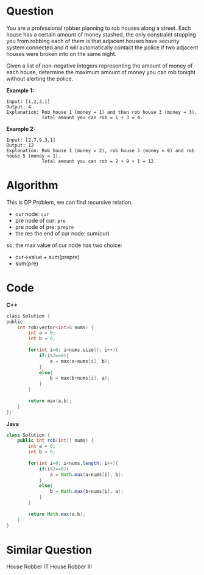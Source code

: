 # Question

You are a professional robber planning to rob houses along a street. Each house has a certain amount of money stashed, the only constraint stopping you from robbing each of them is that adjacent houses have security system connected and it will automatically contact the police if two adjacent houses were broken into on the same night.

Given a list of non-negative integers representing the amount of money of each house, determine the maximum amount of money you can rob tonight without alerting the police.

**Example 1:**

```
Input: [1,2,3,1]
Output: 4
Explanation: Rob house 1 (money = 1) and then rob house 3 (money = 3).
             Total amount you can rob = 1 + 3 = 4.
```
**Example 2:**
```
Input: [2,7,9,3,1]
Output: 12
Explanation: Rob house 1 (money = 2), rob house 3 (money = 9) and rob house 5 (money = 1).
             Total amount you can rob = 2 + 9 + 1 = 12.
```
# Algorithm
This is DP Problem, we can find recursive relation.

- cur node: `cur`
- pre node of cur: `pre`
- pre node of pre: `prepre`
- the res the end of cur node: sum(cur)

so, the max value of cur node has two choice:
- cur->value + sum(prepre)
- sum(pre)

# Code

**C++**
```c
class Solution {
public:
    int rob(vector<int>& nums) {
        int a = 0;
        int b = 0;
        
        for(int i=0; i<nums.size(); i++){
            if(i%2==0){
                a = max(a+nums[i], b);
            }
            else{
                b = max(b+nums[i], a);
            }
        }
        
        return max(a,b);
    }
};
```

**Java**
```java
class Solution {
    public int rob(int[] nums) {
        int a = 0;
        int b = 0;
        
        for(int i=0; i<nums.length; i++){
            if(i%2==0){
                a = Math.max(a+nums[i], b);
            }
            else{
                b = Math.max(b+nums[i], a);
            }
        }
        
        return Math.max(a,b);        
    }
}
```

# Similar Question

House Robber IT
House Robber III

